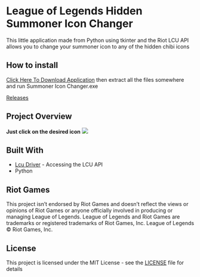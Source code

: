 # League of Legends Hidden Summoner Icon Changer

This little application made from Python using tkinter and the Riot LCU API allows you to change your summoner icon to any of the hidden chibi icons

## How to install 
[Click Here To Download Application](https://github.com/MManoah/lol-summoner-icon-changer/releases/download/V.2/Summoner.Icon.Changer.zip)
then extract all the files somewhere and run Summoner Icon Changer.exe

[Releases](https://github.com/MManoah/lol-summoner-icon-changer/releases/)

## Project Overview
**Just click on the desired icon** 
![](https://i.gyazo.com/649770498439431650abe138ccca2dfe.png)

## Built With

* [Lcu Driver](https://github.com/sousa-andre/lcu-driver) - Accessing the LCU API
* Python

## Riot Games

This project isn’t endorsed by Riot Games and doesn’t reflect the views or opinions of Riot Games
or anyone officially involved in producing or managing League of Legends. League of Legends and Riot Games are
trademarks or registered trademarks of Riot Games, Inc. League of Legends © Riot Games, Inc.

## License

This project is licensed under the MIT License - see the [LICENSE](LICENSE) file for details
